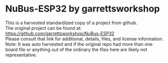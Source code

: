 
# NuBus-ESP32 by garrettsworkshop  
This is a harvested standardized copy of a project from github.  
The original project can be found at:  
https://github.com/garrettsworkshop/NuBus-ESP32  
Please consult that link for additional, details, files, and license information.  
Note: It was auto harvested and if the original repo had more than one board file or anything out of the ordinary the files here are likely not representative.  
    